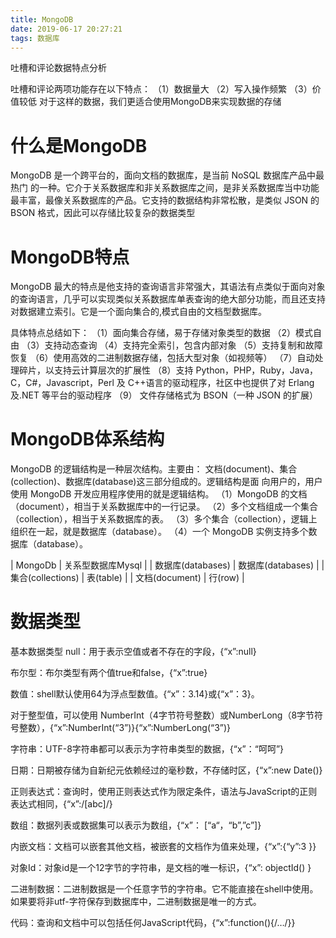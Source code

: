 ```yaml
---
title: MongoDB
date: 2019-06-17 20:27:21
tags: 数据库
---
```


吐槽和评论数据特点分析

吐槽和评论两项功能存在以下特点：
（1）数据量大
（2）写入操作频繁
（3）价值较低
对于这样的数据，我们更适合使用MongoDB来实现数据的存储

<!--more-->

# 什么是MongoDB

MongoDB 是一个跨平台的，面向文档的数据库，是当前 NoSQL 数据库产品中最热门 的一种。它介于关系数据库和非关系数据库之间，是非关系数据库当中功能最丰富，最像关系数据库的产品。它支持的数据结构非常松散，是类似 JSON 的 BSON 格式，因此可以存储比较复杂的数据类型

# MongoDB特点

MongoDB 最大的特点是他支持的查询语言非常强大，其语法有点类似于面向对象的查询语言，几乎可以实现类似关系数据库单表查询的绝大部分功能，而且还支持对数据建立索引。它是一个面向集合的,模式自由的文档型数据库。


具体特点总结如下：
（1）面向集合存储，易于存储对象类型的数据
（2）模式自由
（3）支持动态查询
（4）支持完全索引，包含内部对象
（5）支持复制和故障恢复
（6）使用高效的二进制数据存储，包括大型对象（如视频等）
（7）自动处理碎片，以支持云计算层次的扩展性
（8）支持 Python，PHP，Ruby，Java，C，C#，Javascript，Perl 及 C++语言的驱动程序，社区中也提供了对 Erlang 及.NET 等平台的驱动程序
（9） 文件存储格式为 BSON（一种 JSON 的扩展）


# MongoDB体系结构


MongoDB 的逻辑结构是一种层次结构。主要由：
文档(document)、集合(collection)、数据库(database)这三部分组成的。逻辑结构是面 向用户的，用户使用 MongoDB 开发应用程序使用的就是逻辑结构。
（1）MongoDB 的文档（document），相当于关系数据库中的一行记录。
（2）多个文档组成一个集合（collection），相当于关系数据库的表。
（3）多个集合（collection），逻辑上组织在一起，就是数据库（database）。
（4）一个 MongoDB 实例支持多个数据库（database）。


| MongoDb | 关系型数据库Mysql |
| 数据库(databases) | 数据库(databases) |
| 集合(collections) | 表(table) |
| 文档(document) | 行(row) |


# 数据类型

基本数据类型 
null：用于表示空值或者不存在的字段，{“x”:null} 

布尔型：布尔类型有两个值true和false，{“x”:true} 

数值：shell默认使用64为浮点型数值。{“x”：3.14}或{“x”：3}。

对于整型值，可以使用 NumberInt（4字节符号整数）或NumberLong（8字节符号整数），{“x”:NumberInt(“3”)}{“x”:NumberLong(“3”)} 

字符串：UTF-8字符串都可以表示为字符串类型的数据，{“x”：“呵呵”}

日期：日期被存储为自新纪元依赖经过的毫秒数，不存储时区，{“x”:new Date()}

正则表达式：查询时，使用正则表达式作为限定条件，语法与JavaScript的正则表达式相同，{“x”:/[abc]/} 

数组：数据列表或数据集可以表示为数组，{“x”： [“a“，“b”,”c”]} 

内嵌文档：文档可以嵌套其他文档，被嵌套的文档作为值来处理，{“x”:{“y”:3 }} 

对象Id：对象id是一个12字节的字符串，是文档的唯一标识，{“x”: objectId() } 

二进制数据：二进制数据是一个任意字节的字符串。它不能直接在shell中使用。如果要将非utf-字符保存到数据库中，二进制数据是唯一的方式。


代码：查询和文档中可以包括任何JavaScript代码，{“x”:function(){/…/}}
